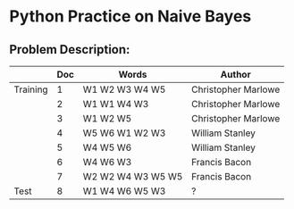
# Python Practice on Naive Bayes

Problem Description:
--------------------
|          | Doc | Words             | Author              |
|----------|-----|-------------------|---------------------|
| Training | 1   | W1 W2 W3 W4 W5    | Christopher Marlowe |
|          | 2   | W1 W1 W4 W3       | Christopher Marlowe |
|          | 3   | W1 W2 W5          | Christopher Marlowe |
|          | 4   | W5 W6 W1 W2 W3    | William Stanley     |
|          | 5   | W4 W5 W6          | William Stanley     |
|          | 6   | W4 W6 W3          | Francis Bacon       |
|          | 7   | W2 W2 W4 W3 W5 W5 | Francis Bacon       |
| Test     | 8   | W1 W4 W6 W5 W3    | ?                   |
